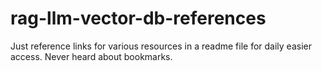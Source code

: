 # rag-llm-vector-db-references
Just reference links for various resources in a readme file for daily easier access. Never heard about bookmarks.
